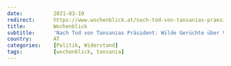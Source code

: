 ```yaml
---
date:          2021-03-19
redirect:      https://www.wochenblick.at/nach-tod-von-tansanias-praesident-wilde-geruechte-ueber-vergiftung/
title:         Wochenblick
subtitle:      'Nach Tod von Tansanias Präsident: Wilde Gerüchte über Vergiftung'
country:       AT
categories:    [Politik, Widerstand]
tags:          [wochenblick, tansania]
---
```

